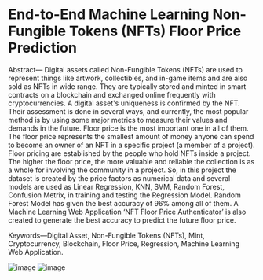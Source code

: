 # End-to-End Machine Learning Non-Fungible Tokens (NFTs) Floor Price Prediction 

 Abstract— Digital assets called Non-Fungible Tokens (NFTs) are used to represent things like artwork, collectibles, and in-game items and are also sold as NFTs in wide range. They are typically stored and minted in smart contracts on a blockchain and exchanged online frequently with cryptocurrencies. A digital asset's uniqueness is confirmed by the NFT. Their assessment is done in several ways, and currently, the most popular method is by using some major metrics to measure their values and demands in the future. Floor price is the most important one in all of them. The floor price represents the smallest amount of money anyone can spend to become an owner of an NFT in a specific project (a member of a project). Floor pricing are established by the people who hold NFTs inside a project. The higher the floor price, the more valuable and reliable the collection is as a whole for involving the community in a project. So, in this project the dataset is created by the price factors as numerical data and several models are used as Linear Regression, KNN, SVM, Random Forest, Confusion Metrix, in training and testing the Regression Model. Random Forest Model has given the best accuracy of 96% among all of them. A Machine Learning Web Application ‘NFT Floor Price Authenticator’ is also created to generate the best accuracy to predict the future floor price.
 
Keywords—Digital Asset, Non-Fungible Tokens (NFTs), Mint, Cryptocurrency, Blockchain, Floor Price, Regression, Machine Learning Web Application.


![image](https://user-images.githubusercontent.com/49375947/189647759-957adf00-194e-4813-9832-ef8b3302c65e.png)
![image](https://user-images.githubusercontent.com/49375947/189650228-918a2f9b-530a-4a45-adfd-72017070cb56.png)






